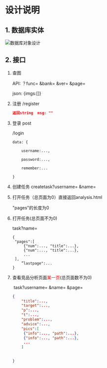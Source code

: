 # 设计说明

## 1. 数据库实体

![数据库对象设计](C:\Users\steve\Desktop\数据库对象设计.png)



## 2. 接口

1. 查图

   API: ？func= &bank= &ver= &page=

   json: {imgs:[]}

2. 注册 /register

   ```json
   返回string  msg: ""
   ```

   

3. 登录 post

   /login

   ```javasc
   data: {
   
   ​	username:...,
   
   ​	password:...,
   
   ​	remember:...
   
   }
   ```

   

4. 创建任务 createtask?username= &name= 

5. 打开任务（总页面为0）直接返回analysis.html

   "pages"的长度为0

   

6. 打开任务(总页面不为0)

   task?name= 

   ```
   {
   	"pages":[
   		{"num":..., "title":...},
   		{"num":..., "title":...},
   		...
   	],
       ”lastpage":...
   }
   ```

   

7. 查看竞品分析页面<font color="red">某一页</font>(总页面数不为0)

   ​		task?username= &name= &page=

   ```json
   {
       "title":...,
       "target":...,
       "p":...,
       "t":...,
       "problem":...,
       "advice":...,
       "pics":[
       	{"info":..., "path":...},
   		{"info":..., "path":...},
   		...
       ]
       
       
   }
   ```





